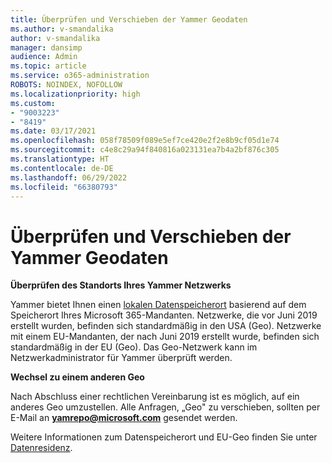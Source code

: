 ```yaml
---
title: Überprüfen und Verschieben der Yammer Geodaten
ms.author: v-smandalika
author: v-smandalika
manager: dansimp
audience: Admin
ms.topic: article
ms.service: o365-administration
ROBOTS: NOINDEX, NOFOLLOW
ms.localizationpriority: high
ms.custom:
- "9003223"
- "8419"
ms.date: 03/17/2021
ms.openlocfilehash: 058f78509f089e5ef7ce420e2f2e8b9cf05d1e74
ms.sourcegitcommit: c4e8c29a94f840816a023131ea7b4a2bf876c305
ms.translationtype: HT
ms.contentlocale: de-DE
ms.lasthandoff: 06/29/2022
ms.locfileid: "66380793"
---
```

# <a name="checking-and-moving-yammer-geo"></a>Überprüfen und Verschieben der Yammer Geodaten

**Überprüfen des Standorts Ihres Yammer Netzwerks**

Yammer bietet Ihnen einen [lokalen Datenspeicherort](https://docs.microsoft.com/yammer/manage-security-and-compliance/data-residency) basierend auf dem Speicherort Ihres Microsoft 365-Mandanten. Netzwerke, die vor Juni 2019 erstellt wurden, befinden sich standardmäßig in den USA (Geo). Netzwerke mit einem EU-Mandanten, der nach Juni 2019 erstellt wurde, befinden sich standardmäßig in der EU (Geo). Das Geo-Netzwerk kann im Netzwerkadministrator für Yammer überprüft werden.

**Wechsel zu einem anderen Geo**

Nach Abschluss einer rechtlichen Vereinbarung ist es möglich, auf ein anderes Geo umzustellen. Alle Anfragen, „Geo" zu verschieben, sollten per E-Mail an **yamrepo@microsoft.com** gesendet werden.

Weitere Informationen zum Datenspeicherort und EU-Geo finden Sie unter [Datenresidenz](https://docs.microsoft.com/yammer/manage-security-and-compliance/data-residency).
